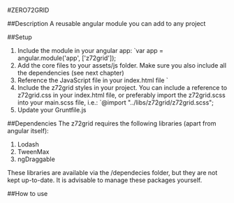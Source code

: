 #ZERO72GRID

##Description
A reusable angular module you can add to any project

##Setup
1. Include the module in your angular app: `var app = angular.module('app', ['z72grid']);
2. Add the core files to your assets/js folder. Make sure you also include all the dependencies (see next chapter)
3. Reference the JavaScript file in your index.html file `<script src="assets/z72grid/z72grid.js"></script>
4. Include the z72grid styles in your project. You can include a reference to z72grid.css in your index.html file, or preferably import the z72grid.scss into your main.scss file, i.e.: `@import "../libs/z72grid/z72grid.scss";
5. Update your Gruntfile.js

##Dependencies
The z72grid requires the following libraries (apart from angular itself):
1. Lodash
2. TweenMax
3. ngDraggable

These libraries are available via the /dependecies folder, but they are not kept up-to-date. It is advisable to manage these packages yourself.

##How to use
